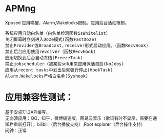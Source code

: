 # APMng
Xposed 应用唤醒，Alarm,Wakelocks限制。应用后台活动限制。
<pre>
系统应用自动白名单（白名单检测函数isWhitelist）
关闭屏幕时立刻进入Doze模式(函数FastDoze)
禁止Provider或Broadcast,receiver形式启动应用。（函数RecvHook)
禁止后台应用使用revciver（函数RecvHook)
应用切换到后台自动冻结(FreezeTask)
禁止jobscheduler（被某些sdk用来应用保活自启(NoJobs)
应用从recent tasks中划出后就强行停止(HookTask)
Alarm,Wakelocks严格白名单(Syshook)
</pre>
# 应用兼容性测试：
基于安卓7.1.2API编写。<br>
无崩溃应用：QQ，知乎，微博极速版，网易云音乐（歌词有时不显示，需要在通知栏重新打开），bilibili（后台播放支持）,Root explorer（后台操作支持）<br>
闹钟：正常
